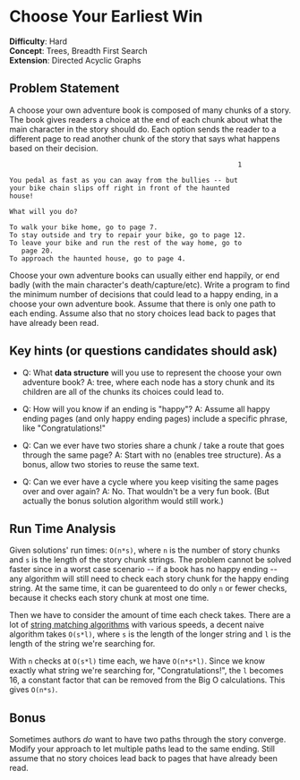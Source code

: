 # Choose Your Earliest Win

**Difficulty**: Hard    
**Concept**: Trees, Breadth First Search   
**Extension**: Directed Acyclic Graphs   

## Problem Statement 

A choose your own adventure book is composed of many chunks of a story.   The book gives readers a choice at the end of each chunk about what the main character in the story should do.  Each option sends the reader to a different page to read another chunk of the story that says what happens based on their decision.

```
                                                         1
                                                         
You pedal as fast as you can away from the bullies -- but
your bike chain slips off right in front of the haunted 
house!

What will you do?

To walk your bike home, go to page 7.
To stay outside and try to repair your bike, go to page 12.
To leave your bike and run the rest of the way home, go to 
   page 20.
To approach the haunted house, go to page 4.
```


Choose your own adventure books can usually either end happily, or end badly (with the main character's death/capture/etc).  Write a program to find the minimum number of decisions that could lead to a happy ending, in a choose your own adventure book. Assume that there is only one path to each ending.  Assume also that no story choices lead back to pages that have already been read.

## Key hints (or questions candidates should ask)

* Q: What **data structure** will you use to represent the choose your own adventure book?  A: tree, where each node has a story chunk and its children are all of the chunks its choices could lead to. 

* Q: How will you know if an ending is "happy"? A: Assume all happy ending pages (and only happy ending pages) include a specific phrase, like "Congratulations!" 

* Q: Can we ever have two stories share a chunk / take a route that goes through the same page?  A: Start with no (enables tree structure). As a bonus, allow two stories to reuse the same text.

* Q: Can we ever have a cycle where you keep visiting the same pages over and over again? A: No. That wouldn't be a very fun book. (But actually the bonus solution algorithm would still work.)


## Run Time Analysis

Given solutions' run times: `O(n*s)`, where `n` is the number of story chunks and `s` is the length of the story chunk strings.  The problem cannot be solved faster since in a worst case scenario -- if a book has no happy ending -- any algorithm will still need to check each story chunk for the happy ending string. At the same time, it can be guarenteed to do only `n` or fewer checks, because it checks each story chunk at most one time.  

Then we have to consider the amount of time each check takes.  There are a lot of <a href="https://en.wikipedia.org/wiki/String_searching_algorithm" target="_blank">string matching algorithms</a> with various speeds, a decent naive algorithm takes `O(s*l)`, where `s` is the length of the longer string and `l` is the length of the string we're searching for.

With `n` checks at `O(s*l)` time each, we have `O(n*s*l)`.  Since we know exactly what string we're searching for, "Congratulations!", the `l` becomes 16, a constant factor that can be removed from the Big O calculations. This gives `O(n*s)`. 

## Bonus

Sometimes authors _do_ want to have two paths through the story converge. Modify your approach to let multiple paths lead to the same ending. Still assume that no story choices lead back to pages that have already been read.




